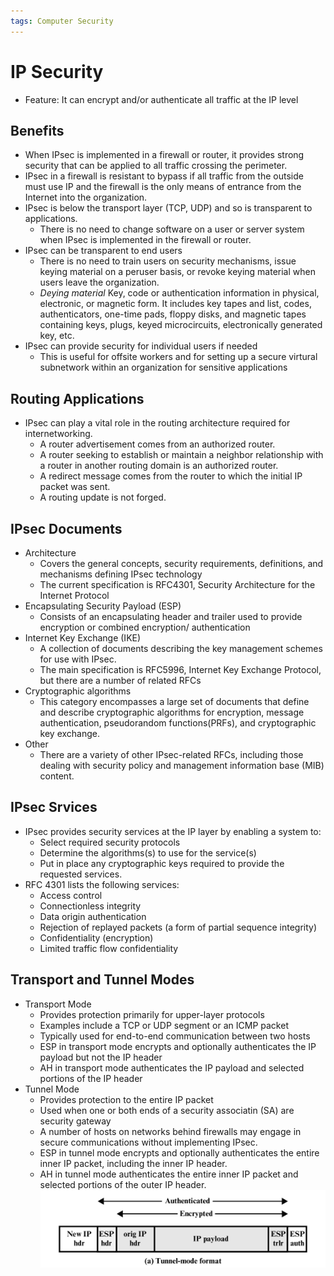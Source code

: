 ```yaml
---
tags: Computer Security
---
```




# IP Security

- Feature: It can encrypt and/or authenticate all traffic at the IP level

## Benefits

- When IPsec is implemented in a firewall or router, it provides strong
  security that can be applied to all traffic crossing the perimeter.
- IPsec in a firewall is resistant to bypass if all traffic from the
  outside must use IP and the firewall is the only means of entrance
  from the Internet into the organization.
- IPsec is below the transport layer (TCP, UDP) and so is transparent
  to applications.
  - There is no need to change software on a user or server system when
    IPsec is implemented in the firewall or router.
- IPsec can be transparent to end users
  - There is no need to train users on security mechanisms, issue keying
    material on a peruser basis, or revoke keying material when users
    leave the organization.
  - *Deying material* Key, code or authentication information in
    physical, electronic, or magnetic form. It includes key tapes and
    list, codes, authenticators, one-time pads, floppy disks, and
    magnetic tapes containing keys, plugs, keyed microcircuits,
    electronically generated key, etc.
- IPsec can provide security for individual users if needed
  - This is useful for offsite workers and for setting up a secure
    virtural subnetwork within an organization for sensitive applications

## Routing Applications

- IPsec can play a vital role in the routing architecture required for
  internetworking.
  - A router advertisement comes from an authorized router.
  - A router seeking to establish or maintain a neighbor relationship
    with a router in another routing domain is an authorized router.
  - A redirect message comes from the router to which the initial IP
    packet was sent.
  - A routing update is not forged.

## IPsec Documents

- Architecture
  - Covers the general concepts, security requirements, definitions,
    and mechanisms defining IPsec technology
  - The current specification is RFC4301, Security Architecture for
    the Internet Protocol
- Encapsulating Security Payload (ESP)
  - Consists of an encapsulating header and trailer used to provide
    encryption or combined encryption/ authentication
- Internet Key Exchange (IKE)
  - A collection of documents describing the key management schemes
    for use with IPsec.
  - The main specification is RFC5996, Internet Key Exchange Protocol,
    but there are a number of related RFCs
- Cryptographic algorithms
  - This category encompasses a large set of documents that define and
    describe cryptographic algorithms for encryption, message
    authentication, pseudorandom functions(PRFs), and cryptographic
    key exchange.
- Other
  - There are a variety of other IPsec-related RFCs, including those
    dealing with security policy and management information base (MIB)
    content.

## IPsec Srvices

- IPsec provides security services at the IP layer by enabling a system
  to:
  - Select required security protocols
  - Determine the algorithms(s) to use for the service(s)
  - Put in place any cryptographic keys required to provide the
    requested services.
- RFC 4301 lists the following services:
  - Access control
  - Connectionless integrity
  - Data origin authentication
  - Rejection of replayed packets (a form of partial sequence integrity)
  - Confidentiality (encryption)
  - Limited traffic flow confidentiality

## Transport and Tunnel Modes

- Transport Mode
  - Provides protection primarily for upper-layer protocols
  - Examples include a TCP or UDP segment or an ICMP packet
  - Typically used for end-to-end communication between two hosts
  - ESP in transport mode encrypts and optionally authenticates the IP
    payload but not the IP header
  - AH in transport mode authenticates the IP payload and selected
    portions of the IP header
- Tunnel Mode
  - Provides protection to the entire IP packet
  - Used when one or both ends of a security associatin (SA) are security
    gateway
  - A number of hosts on networks behind firewalls may engage in secure
    communications without implementing IPsec.
  - ESP in tunnel mode encrypts and optionally authenticates the entire
    inner IP packet, including the inner IP header.
  - AH in tunnel mode authenticates the entire inner IP packet and
    selected portions of the outer IP header.
   ![](./image/tunnel_node_format.png)


